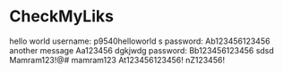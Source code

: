 # CheckMyLiks
hello world
username: p9540helloworld s
password: Ab123456123456
another message
Aa123456
dgkjwdg
password: Bb123456123456 sdsd
Mamram123!@#
mamram123
At123456123456!
nZ123456!
